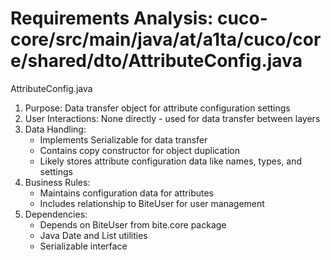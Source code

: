 # Requirements Analysis: cuco-core/src/main/java/at/a1ta/cuco/core/shared/dto/AttributeConfig.java

AttributeConfig.java
1. Purpose: Data transfer object for attribute configuration settings
2. User Interactions: None directly - used for data transfer between layers
3. Data Handling:
   - Implements Serializable for data transfer
   - Contains copy constructor for object duplication
   - Likely stores attribute configuration data like names, types, and settings
4. Business Rules:
   - Maintains configuration data for attributes
   - Includes relationship to BiteUser for user management
5. Dependencies:
   - Depends on BiteUser from bite.core package
   - Java Date and List utilities
   - Serializable interface